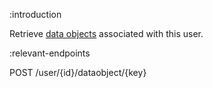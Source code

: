 :introduction

Retrieve [data objects](/endpoints/POST/user/{id}/dataobject/{key}/) associated
with this user.

:relevant-endpoints

POST /user/{id}/dataobject/{key}
